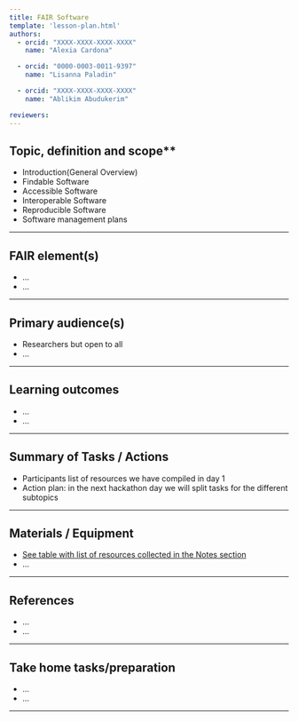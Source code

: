 ```yaml
---
title: FAIR Software
template: 'lesson-plan.html'
authors:
  - orcid: "XXXX-XXXX-XXXX-XXXX"
    name: "Alexia Cardona"

  - orcid: "0000-0003-0011-9397"
    name: "Lisanna Paladin"

  - orcid: "XXXX-XXXX-XXXX-XXXX"
    name: "Ablikim Abudukerim"

reviewers:
--- 
```


## Topic, definition and scope**



* Introduction(General Overview)
* Findable Software
* Accessible Software
* Interoperable Software
* Reproducible Software
* Software management plans


---

## FAIR element(s)



* …
* …


---

## Primary audience(s)



* Researchers but open to all
* …


---

## Learning outcomes



* …
* …


---

## Summary of Tasks / Actions



* Participants list of resources we have compiled in day 1
* Action plan:  in the next hackathon day we will split tasks for the different subtopics


---

## Materials / Equipment



* [See table with list of resources collected in the Notes section](#notes-hackathon-unit-6-subgroup)
* …


---

## References



*  …
* …


---

## Take home tasks/preparation



* …
* …


---
